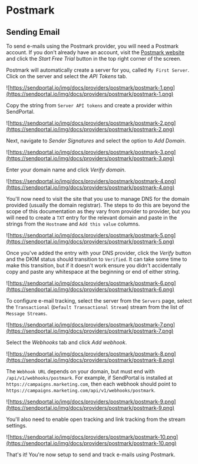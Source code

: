 # Postmark

## Sending Email

To send e-mails using the Postmark provider, you will need a Postmark account. If you don't already have an account, visit the [Postmark website](https://postmarkapp.com/) and click the _Start Free Trial_ button in the top right corner of the screen.

Postmark will automatically create a server for you, called `My First Server`. Click on the server and select the _API Tokens_ tab.

![https://sendportal.io/img/docs/providers/postmark/postmark-1.png](https://sendportal.io/img/docs/providers/postmark/postmark-1.png)

Copy the string from `Server API tokens` and create a provider within SendPortal.

![https://sendportal.io/img/docs/providers/postmark/postmark-2.png](https://sendportal.io/img/docs/providers/postmark/postmark-2.png)

Next, navigate to _Sender Signatures_ and select the option to _Add Domain_.

![https://sendportal.io/img/docs/providers/postmark/postmark-3.png](https://sendportal.io/img/docs/providers/postmark/postmark-3.png)

Enter your domain name and click _Verify domain_.

![https://sendportal.io/img/docs/providers/postmark/postmark-4.png](https://sendportal.io/img/docs/providers/postmark/postmark-4.png)

You'll now need to visit the site that you use to manage DNS for the domain provided (usually the domain registrar). The steps to do this are beyond the scope of this documentation as they vary from provider to provider, but you will need to create a `TXT` entry for the relevant domain and paste in the strings from the `Hostname` and `Add this value` columns.

![https://sendportal.io/img/docs/providers/postmark/postmark-5.png](https://sendportal.io/img/docs/providers/postmark/postmark-5.png)

Once you've added the entry with your DNS provider, click the _Verify_ button and the DKIM status should transition to `Verified`. It can take some time to make this transition, but if it doesn't work ensure you didn't accidentally copy and paste any whitespace at the beginning or end of either string.

![https://sendportal.io/img/docs/providers/postmark/postmark-6.png](https://sendportal.io/img/docs/providers/postmark/postmark-6.png)

To configure e-mail tracking, select the server from the `Servers` page, select the `Transactional` (`Default Transactional Stream`) stream from the list of `Message Streams`.

![https://sendportal.io/img/docs/providers/postmark/postmark-7.png](https://sendportal.io/img/docs/providers/postmark/postmark-7.png)

Select the _Webhooks_ tab and click _Add webhook_.

![https://sendportal.io/img/docs/providers/postmark/postmark-8.png](https://sendportal.io/img/docs/providers/postmark/postmark-8.png)

The `Webhook URL` depends on your domain, but must end with `/api/v1/webhooks/postmark`. For example, if SendPortal is installed at `https://campaigns.marketing.com`, then each webhook should point to `https://campaigns.marketing.com/api/v1/webhooks/postmark`.

![https://sendportal.io/img/docs/providers/postmark/postmark-9.png](https://sendportal.io/img/docs/providers/postmark/postmark-9.png)

You'll also need to enable open tracking and link tracking from the stream settings.

![https://sendportal.io/img/docs/providers/postmark/postmark-10.png](https://sendportal.io/img/docs/providers/postmark/postmark-10.png)

That's it! You're now setup to send and track e-mails using Postmark.
